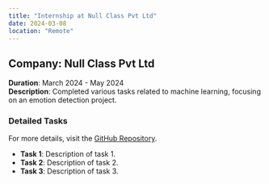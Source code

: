 ```yaml
---
title: "Internship at Null Class Pvt Ltd"
date: 2024-03-08
location: "Remote"
---
```


## Company: Null Class Pvt Ltd
**Duration**: March 2024 - May 2024  
**Description**: Completed various tasks related to machine learning, focusing on an emotion detection project.

### Detailed Tasks
For more details, visit the [GitHub Repository](https://github.com/B3CODER/Emotion_detection_task).

- **Task 1**: Description of task 1.
- **Task 2**: Description of task 2.
- **Task 3**: Description of task 3.
